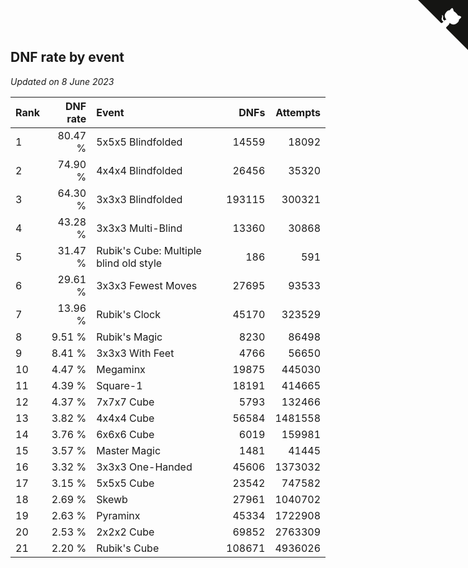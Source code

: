## DNF rate by event

*Updated on  8 June 2023*

| Rank | DNF rate | Event | DNFs | Attempts |
| :--- | ---: | :--- | ---: | ---: |
| 1 | 80.47 % | 5x5x5 Blindfolded | 14559 | 18092 |
| 2 | 74.90 % | 4x4x4 Blindfolded | 26456 | 35320 |
| 3 | 64.30 % | 3x3x3 Blindfolded | 193115 | 300321 |
| 4 | 43.28 % | 3x3x3 Multi-Blind | 13360 | 30868 |
| 5 | 31.47 % | Rubik's Cube: Multiple blind old style | 186 | 591 |
| 6 | 29.61 % | 3x3x3 Fewest Moves | 27695 | 93533 |
| 7 | 13.96 % | Rubik's Clock | 45170 | 323529 |
| 8 | 9.51 % | Rubik's Magic | 8230 | 86498 |
| 9 | 8.41 % | 3x3x3 With Feet | 4766 | 56650 |
| 10 | 4.47 % | Megaminx | 19875 | 445030 |
| 11 | 4.39 % | Square-1 | 18191 | 414665 |
| 12 | 4.37 % | 7x7x7 Cube | 5793 | 132466 |
| 13 | 3.82 % | 4x4x4 Cube | 56584 | 1481558 |
| 14 | 3.76 % | 6x6x6 Cube | 6019 | 159981 |
| 15 | 3.57 % | Master Magic | 1481 | 41445 |
| 16 | 3.32 % | 3x3x3 One-Handed | 45606 | 1373032 |
| 17 | 3.15 % | 5x5x5 Cube | 23542 | 747582 |
| 18 | 2.69 % | Skewb | 27961 | 1040702 |
| 19 | 2.63 % | Pyraminx | 45334 | 1722908 |
| 20 | 2.53 % | 2x2x2 Cube | 69852 | 2763309 |
| 21 | 2.20 % | Rubik's Cube | 108671 | 4936026 |


<a href="https://github.com/JustinTimeCuber/wca_statistics" class="github-corner" aria-label="View source on Github"><svg width="80" height="80" viewBox="0 0 250 250" style="fill:#151513; color:#fff; position: absolute; top: 0; border: 0; right: 0;" aria-hidden="true"><path d="M0,0 L115,115 L130,115 L142,142 L250,250 L250,0 Z"></path><path d="M128.3,109.0 C113.8,99.7 119.0,89.6 119.0,89.6 C122.0,82.7 120.5,78.6 120.5,78.6 C119.2,72.0 123.4,76.3 123.4,76.3 C127.3,80.9 125.5,87.3 125.5,87.3 C122.9,97.6 130.6,101.9 134.4,103.2" fill="currentColor" style="transform-origin: 130px 106px;" class="octo-arm"></path><path d="M115.0,115.0 C114.9,115.1 118.7,116.5 119.8,115.4 L133.7,101.6 C136.9,99.2 139.9,98.4 142.2,98.6 C133.8,88.0 127.5,74.4 143.8,58.0 C148.5,53.4 154.0,51.2 159.7,51.0 C160.3,49.4 163.2,43.6 171.4,40.1 C171.4,40.1 176.1,42.5 178.8,56.2 C183.1,58.6 187.2,61.8 190.9,65.4 C194.5,69.0 197.7,73.2 200.1,77.6 C213.8,80.2 216.3,84.9 216.3,84.9 C212.7,93.1 206.9,96.0 205.4,96.6 C205.1,102.4 203.0,107.8 198.3,112.5 C181.9,128.9 168.3,122.5 157.7,114.1 C157.9,116.9 156.7,120.9 152.7,124.9 L141.0,136.5 C139.8,137.7 141.6,141.9 141.8,141.8 Z" fill="currentColor" class="octo-body"></path></svg></a><style>.github-corner:hover .octo-arm{animation:octocat-wave 560ms ease-in-out}@keyframes octocat-wave{0%,100%{transform:rotate(0)}20%,60%{transform:rotate(-25deg)}40%,80%{transform:rotate(10deg)}}@media (max-width:500px){.github-corner:hover .octo-arm{animation:none}.github-corner .octo-arm{animation:octocat-wave 560ms ease-in-out}}</style>
